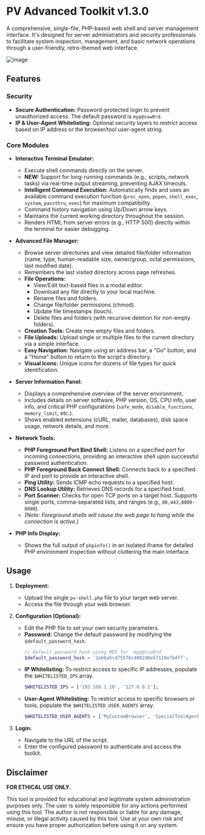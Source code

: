 # PV Advanced Toolkit v1.3.0

A comprehensive, single-file, PHP-based web shell and server management interface. It's designed for server administrators and security professionals to facilitate system inspection, management, and basic network operations through a user-friendly, retro-themed web interface.

![image](https://media4.giphy.com/media/v1.Y2lkPTc5MGI3NjExNjZwdGpicmw2bmZwcHpmcDg1ZGZuZ2t5cWh1cGI0Y2lzdDB6aGh0ZCZlcD12MV9pbnRlcm5hbF9naWZfYnlfaWQmY3Q9cw/xxlo1yG0pvhJqNhhtj/giphy.gif)

## Features

### Security
* **Secure Authentication:** Password-protected login to prevent unauthorized access. The default password is `myp@ssw0rd`.
* **IP & User-Agent Whitelisting:** Optional security layers to restrict access based on IP address or the browser/tool user-agent string.

### Core Modules
* **Interactive Terminal Emulator:**
    * Execute shell commands directly on the server.
    * **NEW:** Support for long-running commands (e.g., scripts, network tasks) via real-time output streaming, preventing AJAX timeouts.
    * **Intelligent Command Execution:** Automatically finds and uses an available command execution function (`proc_open`, `popen`, `shell_exec`, `system`, `passthru`, `exec`) for maximum compatibility.
    * Command history navigation using Up/Down arrow keys.
    * Maintains the current working directory throughout the session.
    * Renders HTML from server errors (e.g., HTTP 500) directly within the terminal for easier debugging.

* **Advanced File Manager:**
    * Browse server directories and view detailed file/folder information (name, type, human-readable size, owner/group, octal permissions, last modified date).
    * Remembers the last visited directory across page refreshes.
    * **File Operations:**
        * View/Edit text-based files in a modal editor.
        * Download any file directly to your local machine.
        * Rename files and folders.
        * Change file/folder permissions (chmod).
        * Update file timestamps (touch).
        * Delete files and folders (with recursive deletion for non-empty folders).
    * **Creation Tools:** Create new empty files and folders.
    * **File Uploads:** Upload single or multiple files to the current directory via a simple interface.
    * **Easy Navigation:** Navigate using an address bar, a "Go" button, and a "Home" button to return to the script's directory.
    * **Visual Icons:** Unique icons for dozens of file types for quick identification.

* **Server Information Panel:**
    * Displays a comprehensive overview of the server environment.
    * Includes details on server software, PHP version, OS, CPU info, user info, and critical PHP configurations (`safe_mode`, `disable_functions`, `memory_limit`, etc.).
    * Shows enabled extensions (cURL, mailer, databases), disk space usage, network details, and more.

* **Network Tools:**
    * **PHP Foreground Port Bind Shell:** Listens on a specified port for incoming connections, providing an interactive shell upon successful password authentication.
    * **PHP Foreground Back Connect Shell:** Connects back to a specified IP and port to provide an interactive shell.
    * **Ping Utility:** Sends ICMP echo requests to a specified host.
    * **DNS Lookup Utility:** Retrieves DNS records for a specified host.
    * **Port Scanner:** Checks for open TCP ports on a target host. Supports single ports, comma-separated lists, and ranges (e.g., `80,443,8000-8080`).
    * *(Note: Foreground shells will cause the web page to hang while the connection is active.)*

* **PHP Info Display:**
    * Shows the full output of `phpinfo()` in an isolated iframe for detailed PHP environment inspection without cluttering the main interface.

## Usage

1.  **Deployment:**
    * Upload the single `pv-shell.php` file to your target web server.
    * Access the file through your web browser.

2.  **Configuration (Optional):**
    * Edit the PHP file to set your own security parameters.
    * **Password:** Change the default password by modifying the `$default_password_hash`.
        ```php
        // Default password hash using MD5 for 'myp@ssw0rd'
        $default_password_hash = '2ebba5cd75576c408240e57110e7b4ff';
        ```
    * **IP Whitelisting:** To restrict access to specific IP addresses, populate the `$WHITELISTED_IPS` array.
        ```php
        $WHITELISTED_IPS = ['192.168.1.10', '127.0.0.1'];
        ```
    * **User-Agent Whitelisting:** To restrict access to specific browsers or tools, populate the `$WHITELISTED_USER_AGENTS` array.
        ```php
        $WHITELISTED_USER_AGENTS = ['MyCustomBrowser', 'SpecialToolAgent'];
        ```

3.  **Login:**
    * Navigate to the URL of the script.
    * Enter the configured password to authenticate and access the toolkit.

## Disclaimer

**FOR ETHICAL USE ONLY.**

This tool is provided for educational and legitimate system administration purposes only. The user is solely responsible for any actions performed using this tool. The author is not responsible or liable for any damage, misuse, or illegal activity caused by this tool. Use at your own risk and ensure you have proper authorization before using it on any system.

